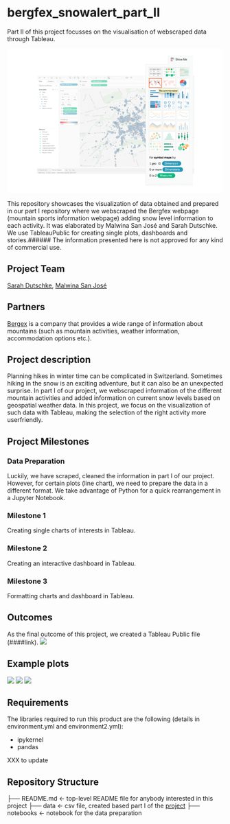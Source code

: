# bergfex_snowalert_part_II
Part II of this project focusses on the visualisation of webscraped data through Tableau.

![](/screen_shots/Tableau_teaser.png)

This repository showcases the visualization of data obtained and prepared in our part I repository where we webscraped the Bergfex webpage (mountain sports information webpage) adding snow level information to each activity. It was elaborated by Malwina San José and Sarah Dutschke. 
We use TableauPublic for creating single plots, dashboards and stories.###### 
The information presented here is not approved for any kind of commercial use.

Project Team
-----------

[Sarah Dutschke](https://www.linkedin.com/in/sarah-dutschke/), 
[Malwina San José](https://www.linkedin.com/in/malwina-san-josé/)

Partners
 -------
[Bergex](https://www.bergfex.com/) is a company that provides a wide range of information about mountains (such as mountain activities, weather information, accommodation options etc.).

Project description
-------------------
Planning hikes in winter time can be complicated in Switzerland. Sometimes hiking in the snow is an exciting adventure, but it can also be an unexpected surprise. In part I of our project, we webscraped information of the different mountain activities and added information on current snow levels based on geospatial weather data. 
In this project, we focus on the visualization of such data with Tableau, making the selection of the right activity more userfriendly.

Project Milestones
-------------------
### Data Preparation
Luckily, we have scraped, cleaned the information in part I of our project. However, for certain plots (line chart), we need to prepare the data in a different format. We take advantage of Python for a quick rearrangement in a Jupyter Notebook.

### Milestone 1
Creating single charts of interests in Tableau.

 ### Milestone 2
 Creating an interactive dashboard in Tableau.
 
 ### Milestone 3
Formatting charts and dashboard in Tableau.

Outcomes
---------
As the final outcome of this project, we created a Tableau Public file (####link).
![](/screen_shots/dashboard.jpeg)

Example plots
---------
![](/screen_shots/map.jpeg)
![](/screen_shots/stats.jpeg)
![](/screen_shots/line_plot.jpeg)

Requirements
------------
The libraries required to run this product are the following (details in environment.yml and environment2.yml):
  - ipykernel
  - pandas

XXX to update
  
  
Repository Structure
------------
├── README.md       <- top-level README file for anybody interested in this project
├── data                     <- csv file, created based part I of the [project](https://github.com/SarahDutschke/bergfex_snow_alert_part_I)
├── notebooks           <- notebook for the data preparation

